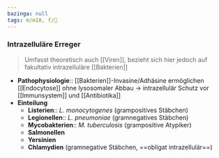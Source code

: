 ```yaml
---
bazinga: null
tags: m/m18, f/🦠
---
```

### Intrazelluläre Erreger
> Umfasst theoretisch auch [[Viren]], bezieht sich hier jedoch auf fakultativ intrazelluläre [[Bakterien]]
- **Pathophysiologie**:: [[Bakterien]]-Invasine/Adhäsine ermöglichen [[Endocytose]] ohne lysosomaler Abbau → intrazellulär Schutz vor [[Immunsystem]] und [[Antibiotika]]
- **Einteilung**
	- **Listerien**:: *L. monocytogenes* (grampositives Stäbchen)
	- **Legionellen**:: *L. pneumoniae* (gramnegatives Stäbchen)
	- **Mycobakterien**:: *M. tuberculosis* (grampositive Atypiker)
	- **Salmonellen**
	- **Yersinien**
	- **Chlamydien** (gramnegative Stäbchen, ==obligat intrazellulär==)